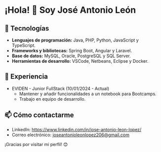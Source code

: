# ¡Hola! 👋 Soy José Antonio León

## 🚀 Tecnologías

- **Lenguajes de programación:** Java, PHP, Python, JavaScript y TypeScript.
- **Frameworks y bibliotecas:** Spring Boot, Angular y Laravel.
- **Base de datos:** MySQL, Oracle, PostgreSQL y SQL Server.
- **Herramientas de desarrollo:** VSCode, Netbeans, Eclipse y Docker.

## 💼 Experiencia

- EVIDEN - Junior FullStack (10/01/2024 - Actual)
  - Mantener y añadir funcionalidades a un notebook para Bootcamps.
  - Trabajo en equipo de desarrollo.

## 📫 Cómo contactarme

- LinkedIn: https://www.linkedin.com/in/jose-antonio-leon-lopez/
- Correo electrónico: joseantonioleonlopez206@gmail.com

¡Gracias por visitar mi perfil! 😊

